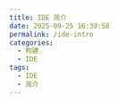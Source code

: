 ```yaml
---
title: IDE 简介
date: 2025-09-25 16:39:58
permalink: /ide-intro
categories:
  - 构建
  - IDE
tags:
  - IDE
  - 简介
---
```


